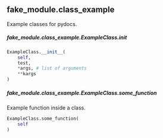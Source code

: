 ## fake_module.class_example

Example classes for pydocs.

##### fake_module.class_example.ExampleClass.__init__

```py
ExampleClass.__init__(
    self,
    test,
    *args, # list of arguments
    **kargs
)
```


##### fake_module.class_example.ExampleClass.some_function

Example function inside a class.

```py
ExampleClass.some_function(
    self
)
```
